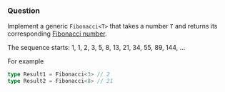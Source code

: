   ### Question

  Implement a generic `Fibonacci<T>` that takes a number `T` and returns its corresponding [Fibonacci number](https://en.wikipedia.org/wiki/Fibonacci_number).

  The sequence starts:
  1, 1, 2, 3, 5, 8, 13, 21, 34, 55, 89, 144, ...

  For example
  ```ts
  type Result1 = Fibonacci<3> // 2
  type Result2 = Fibonacci<8> // 21
  ```
